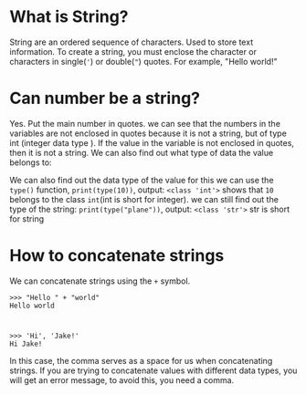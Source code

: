 # What is String?

String are an ordered sequence of characters. Used to store text information.
To create a string, you must enclose the character or characters in single(`'`) or double(`"`) quotes. For example, "Hello world!"

# Can number be a string?

Yes. Put the main number in quotes.
we can see that the numbers in the variables are not enclosed in quotes because it is not a string, but of type int (integer data type
). If the value in the variable is not enclosed in quotes, then it is not a string. We can also find out what type of data the value belongs to: 

We can also find out the data type of the value for this we can use the `type()` function, `print(type(10))`, output: `<class 'int'>` shows that `10` belongs to the class `int`(int is short for integer). we can still find out the type of the string: `print(type("plane"))`, output: `<class 'str'>` str is short for string

# How to concatenate strings

We can concatenate strings using the `+` symbol.

```
>>> "Hello " + "world"
Hello world
```

#

```
>>> 'Hi', 'Jake!'
Hi Jake!
```
In this case, the comma serves as a space for us when concatenating strings. If you are trying to concatenate values ​​with different data types, you will get an error message, to avoid this, you need a comma.
